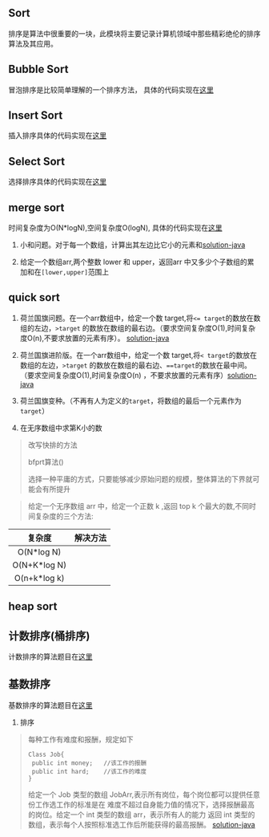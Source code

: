 ## Sort

排序是算法中很重要的一块，此模块将主要记录计算机领域中那些精彩绝伦的排序算法及其应用。

## Bubble Sort

冒泡排序是比较简单理解的一个排序方法，
具体的代码实现在[这里](src/main/java/com/pineapple/BubbleSort.java)

## Insert Sort

插入排序具体的代码实现在[这里](src/main/java/com/pineapple/InsertSort.java)

## Select Sort

选择排序具体的代码实现在[这里](src/main/java/com/pineapple/SelectSort.java)

## merge sort

时间复杂度为O(N*logN),空间复杂度O(logN),
具体的代码实现在[这里](src/main/java/com/pineapple/MergeSort.java)

1. 小和问题。对于每一个数组，计算出其左边比它小的元素和[solution-java]()

2. 给定一个数组arr,两个整数 lower 和 upper，返回arr 中又多少个子数组的累加和在`[lower,upper]`范围上

## quick sort

1. 荷兰国旗问题。在一个arr数组中，给定一个数 target,将`<= target`的数放在数组的左边，`>target`
   的数放在数组的最右边。（要求空间复杂度O(1),时间复杂度O(n),不要求放置的元素有序）。
   [solution-java](src/test/java/com/pineapple/DutchFlagSolutionTest.java)


2. 荷兰国旗进阶版。在一个arr数组中，给定一个数 target,将`< target`的数放在数组的左边，`>target`
   的数放在数组的最右边、`==target`的数放在最中间。（要求空间复杂度O(1),时间复杂度O(n)
   ，不要求放置的元素有序）[solution-java](src/test/java/com/pineapple/DutchFlagSolutionTest.java)


3. 荷兰国旗变种。（不再有人为定义的`target`，将数组的最后一个元素作为`target`）

4. 在无序数组中求第K小的数

> 改写快排的方法
>
> bfprt算法()
>
> 选择一种平庸的方式，只要能够减少原始问题的规模，整体算法的下界就可能会有所提升

> 给定一个无序数组 arr 中，给定一个正数 k ,返回 top k 个最大的数,不同时间复杂度的三个方法:

|      复杂度       |  解决方法  |
|:--------------:|:------:|
|   O(N*log N)   |        |
|  O(N+K*log N)  |        |
|  O(n+k*log k)  |        |

## heap sort

## 计数排序(桶排序)

计数排序的算法题目在[这里]()

## 基数排序

基数排序的算法题目在[这里]()

1. 排序

> 每种工作有难度和报酬，规定如下
> ```
> Class Job{
>  public int money;   //该工作的报酬
>  public int hard;    //该工作的难度
> }
> ```
> 给定一个 Job 类型的数组 JobArr,表示所有岗位，每个岗位都可以提供任意份工作选工作的标准是在
> 难度不超过自身能力值的情况下，选择报酬最高的岗位。给定一个 int 类型的数组 arr，表示所有人的能力
> 返回 int 类型的数组，表示每个人按照标准选工作后所能获得的最高报酬。
> [solution-java]()
>

